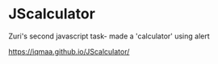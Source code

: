 # JScalculator
Zuri's second javascript task- made a 'calculator' using alert

 https://iqmaa.github.io/JScalculator/
